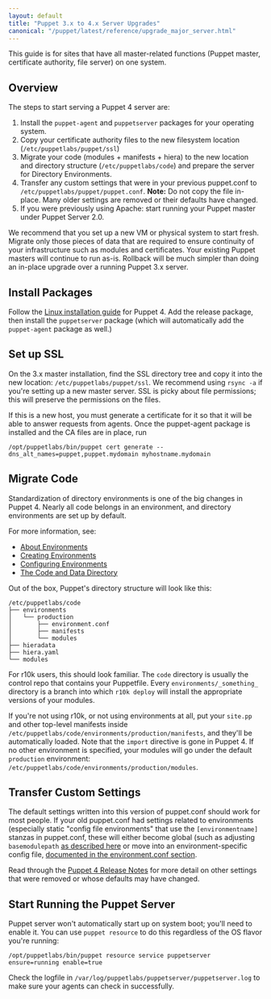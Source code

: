```yaml
---
layout: default
title: "Puppet 3.x to 4.x Server Upgrades"
canonical: "/puppet/latest/reference/upgrade_major_server.html"
---
```


This guide is for sites that have all master-related functions (Puppet master, certificate authority, file server) on one system.

## Overview

The steps to start serving a Puppet 4 server are:

1. Install the `puppet-agent` and `puppetserver` packages for your operating system.
1. Copy your certificate authority files to the new filesystem location (`/etc/puppetlabs/puppet/ssl`)
2. Migrate your code (modules + manifests + hiera) to the new location and directory structure (`/etc/puppetlabs/code`) and prepare the server for Directory Environments.
3. Transfer any custom settings that were in your previous puppet.conf to `/etc/puppetlabs/puppet/puppet.conf`. **Note:** Do not copy the file in-place. Many older settings are removed or their defaults have changed.
4. If you were previously using Apache: start running your Puppet master under Puppet Server 2.0.

We recommend that you set up a new VM or physical system to start fresh. Migrate only those pieces of data that are required to ensure continuity of your infrastructure such as modules and certificates. Your existing Puppet masters will continue to run as-is. Rollback will be much simpler than doing an in-place upgrade over a running Puppet 3.x server.

## Install Packages

Follow the [Linux installation guide](install_linux.html) for Puppet 4. Add the release package, then install the `puppetserver` package (which will automatically add the `puppet-agent` package as well.)

## Set up SSL

On the 3.x master installation, find the SSL directory tree and copy it into the new location:
`/etc/puppetlabs/puppet/ssl`. We recommend using `rsync -a` if you're setting up a new master server. SSL is picky about file permissions; this will preserve the permissions on the files.

If this is a new host, you must generate a certificate for it so that it will be able to answer requests from agents. Once the puppet-agent package is installed and the CA files are in place, run

    /opt/puppetlabs/bin/puppet cert generate --dns_alt_names=puppet,puppet.mydomain myhostname.mydomain

## Migrate Code

Standardization of directory environments is one of the big changes in Puppet 4. Nearly all code belongs in an environment, and directory environments are set up by default.

For more information, see:

* [About Environments](./environments.html)
* [Creating Environments](./environments_creating.html)
* [Configuring Environments](./environments_configuring.html)
* [The Code and Data Directory](./dirs_codedir.html)

Out of the box, Puppet's directory structure will look like this:

    /etc/puppetlabs/code
    ├── environments
    │   └── production
    │       ├── environment.conf
    │       ├── manifests
    │       └── modules
    ├── hieradata
    ├── hiera.yaml
    └── modules

For r10k users, this should look familiar. The `code` directory is usually the control repo that contains your Puppetfile. Every `environments/_something_` directory is a branch into which `r10k deploy` will install the appropriate versions of your modules.

If you're not using r10k, or not using environments at all, put your `site.pp` and other top-level manifests inside `/etc/puppetlabs/code/environments/production/manifests`, and they'll be automatically loaded. Note that the `import` directive is gone in Puppet 4. If no other environment is specified, your modules will go under the default `production` environment: `/etc/puppetlabs/code/environments/production/modules`.

## Transfer Custom Settings

The default settings written into this version of puppet.conf should work for most people. If your old puppet.conf had settings related to environments (especially static "config file environments" that use the `[environmentname]` stanzas in puppet.conf, these will either become global (such as adjusting `basemodulepath` [as described here](./environments_configuring.html#basemodulepath]) or move into an environment-specific config file, [documented in the environment.conf section](./environments_creating.html#the-environmentconf-file).

Read through the [Puppet 4 Release Notes](/puppet/4.0/reference/release_notes.html) for more detail on other settings that were removed or whose defaults may have changed.

## Start Running the Puppet Server

Puppet server won't automatically start up on system boot; you'll need to enable it. You can use `puppet resource` to do this regardless of the OS flavor you're running:

    /opt/puppetlabs/bin/puppet resource service puppetserver ensure=running enable=true

Check the logfile in `/var/log/puppetlabs/puppetserver/puppetserver.log` to make sure your agents can check in successfully.
